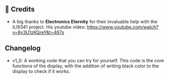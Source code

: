 ## 🙌 Credits  

- A big thanks to **Electronics Eternity** for their invaluable help with the ILI9341 project.
  His youtube video: https://www.youtube.com/watch?v=8y3U1zKQreY&t=467s


## Changelog
- v1_0: A working code that you can try for yourself.
  This code is the core functions of the display, with the addition of writing black color to the display to check if it works.
